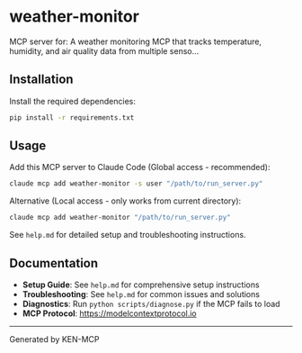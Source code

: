 # weather-monitor

MCP server for: A weather monitoring MCP that tracks temperature, humidity, and air quality data from multiple senso...

## Installation

Install the required dependencies:

```bash
pip install -r requirements.txt
```

## Usage

Add this MCP server to Claude Code (Global access - recommended):

```bash
claude mcp add weather-monitor -s user "/path/to/run_server.py"
```

Alternative (Local access - only works from current directory):
```bash
claude mcp add weather-monitor "/path/to/run_server.py"
```

See `help.md` for detailed setup and troubleshooting instructions.

## Documentation

- **Setup Guide**: See `help.md` for comprehensive setup instructions
- **Troubleshooting**: See `help.md` for common issues and solutions
- **Diagnostics**: Run `python scripts/diagnose.py` if the MCP fails to load
- **MCP Protocol**: https://modelcontextprotocol.io

---
Generated by KEN-MCP
